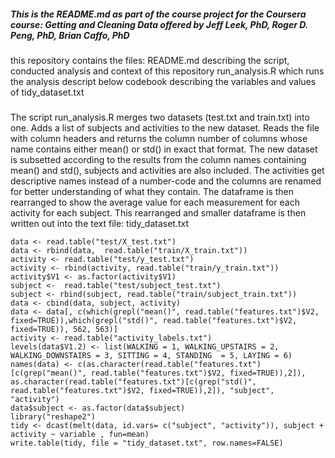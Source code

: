 ##### This is the README.md as part of the course project for the Coursera course: Getting and Cleaning Data offered by Jeff Leek, PhD, Roger D. Peng, PhD, Brian Caffo, PhD

#####
this repository contains the files:
README.md         describing the script, conducted analysis and context of this repository
run_analysis.R    which runs the analysis descript below
codebook          describing the variables and values of tidy_dataset.txt
#####

The script run_analysis.R merges two datasets (test.txt and train.txt) into one.
Adds a list of subjects and activities to the new dataset.
Reads the file with column headers and returns the column number of columns whose name contains either mean() or std() in exact that format.
The new dataset is subsetted according to the results from the column names containing mean() and std(), subjects and activities are also included.
The activities get descriptive names instead of a number-code and the columns are renamed for better understanding of what they contain.
The dataframe is then rearranged to show the average value for each measurement for each activity for each subject.
This rearranged and smaller dataframe is then written out into the text file: tidy_dataset.txt

```
data <- read.table("test/X_test.txt")
data <- rbind(data,  read.table("train/X_train.txt"))
activity <- read.table("test/y_test.txt")
activity <- rbind(activity, read.table("train/y_train.txt"))
activity$V1 <- as.factor(activity$V1)
subject <-  read.table("test/subject_test.txt")
subject <- rbind(subject, read.table("train/subject_train.txt"))
data <- cbind(data, subject, activity)
data <- data[, c(which(grepl("mean()", read.table("features.txt")$V2, fixed=TRUE)),which(grepl("std()", read.table("features.txt")$V2, fixed=TRUE)), 562, 563)] 
activity <- read.table("activity_labels.txt")
levels(data$V1.2) <- list(WALKING = 1, WALKING_UPSTAIRS = 2, WALKING_DOWNSTAIRS = 3, SITTING = 4, STANDING  = 5, LAYING = 6)
names(data) <- c(as.character(read.table("features.txt")[c(grep("mean()", read.table("features.txt")$V2, fixed=TRUE)),2]), as.character(read.table("features.txt")[c(grep("std()", read.table("features.txt")$V2, fixed=TRUE)),2]), "subject", "activity")
data$subject <- as.factor(data$subject)
library("reshape2")
tidy <- dcast(melt(data, id.vars= c("subject", "activity")), subject + activity ~ variable , fun=mean)
write.table(tidy, file = "tidy_dataset.txt", row.names=FALSE)
```
